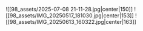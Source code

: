![[98_assets/2025-07-08 21-11-28.jpg|center|150]]  ![[98_assets/IMG_20250517_181030.jpg|center|153]] 
![[98_assets/IMG_20250613_160322.jpg|center|163]]

